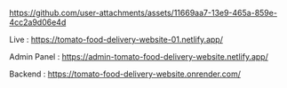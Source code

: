 
https://github.com/user-attachments/assets/11669aa7-13e9-465a-859e-4cc2a9d06e4d

Live : https://tomato-food-delivery-website-01.netlify.app/ 

Admin Panel : https://admin-tomato-food-delivery-website.netlify.app/

Backend : https://tomato-food-delivery-website.onrender.com/
